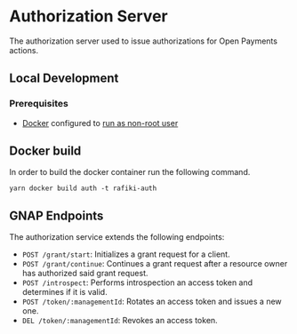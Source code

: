 # Authorization Server

The authorization server used to issue authorizations for Open Payments actions.

## Local Development

### Prerequisites

- [Docker](https://docs.docker.com/engine/install/) configured to [run as non-root user](https://docs.docker.com/engine/install/linux-postinstall/#manage-docker-as-a-non-root-user)

## Docker build

In order to build the docker container run the following command.

```shell
yarn docker build auth -t rafiki-auth
```

## GNAP Endpoints

The authorization service extends the following endpoints:

- `POST /grant/start`: Initializes a grant request for a client.
- `POST /grant/continue`: Continues a grant request after a resource owner has authorized said grant request.
- `POST /introspect`: Performs introspection an access token and determines if it is valid.
- `POST /token/:managementId`: Rotates an access token and issues a new one.
- `DEL /token/:managementId`: Revokes an access token.
